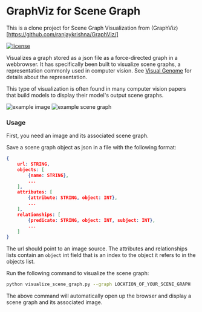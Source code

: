 # GraphViz for Scene Graph

This is a clone project for Scene Graph Visualization from (GraphViz)[https://github.com/ranjaykrishna/GraphViz/]

[![license](https://img.shields.io/github/license/mashape/apistatus.svg?maxAge=2592000)](https://github.com/ranjaykrishna/GraphViz/blob/master/LICENSE)

Visualizes a graph stored as a json file as a force-directed graph in a webbrowser. It has specifically been built to visualize scene graphs, a representation commonly used in computer vision. See [Visual Genome](https://visualgenome.org) for details about the representation.

This type of visualization is often found in many computer vision papers that build models to display their model's output scene graphs.

![example image](https://cs.stanford.edu/people/rak248/VG_100K_2/1.jpg) ![example scene graph](https://github.com/ranjaykrishna/GraphViz/blob/master/example_scene_graph.png)

### Usage

First, you need an image and its associated scene graph.

Save a scene graph object as json in a file with the following format:

```json
{
    url: STRING,
    objects: [
        {name: STRING},
        ...
    ],
    attributes: [
        {attribute: STRING, object: INT},
        ...
    ],
    relationships: [
        {predicate: STRING, object: INT, subject: INT},
        ...
    ]
}
```

The url should point to an image source. The attributes and relationships lists contain an `object` int field that is an index to the object it refers to in the objects list.

Run the following command to visualize the scene graph:

```bash
python visualize_scene_graph.py --graph LOCATION_OF_YOUR_SCENE_GRAPH
```

The above command will automatically open up the browser and display a scene graph and its associated image.